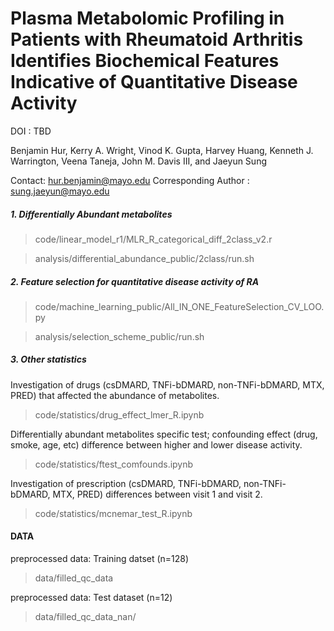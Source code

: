 Plasma Metabolomic Profiling in Patients with Rheumatoid Arthritis Identifies Biochemical Features Indicative of Quantitative Disease Activity
=========================

DOI : TBD

Benjamin Hur, Kerry A. Wright, Vinod K. Gupta, Harvey Huang, Kenneth J. Warrington, Veena Taneja, John M. Davis III, and Jaeyun Sung

Contact: hur.benjamin@mayo.edu
Corresponding Author : sung.jaeyun@mayo.edu


##### 1. Differentially Abundant metabolites

>code/linear_model_r1/MLR_R_categorical_diff_2class_v2.r

>analysis/differential_abundance_public/2class/run.sh

##### 2. Feature selection for quantitative disease activity of RA

>code/machine_learning_public/All_IN_ONE_FeatureSelection_CV_LOO.py

>analysis/selection_scheme_public/run.sh

##### 3. Other statistics

Investigation of drugs (csDMARD, TNFi-bDMARD, non-TNFi-bDMARD, MTX, PRED) that affected the abundance of metabolites.
>code/statistics/drug_effect_lmer_R.ipynb

Differentially abundant metabolites specific test; confounding effect (drug, smoke, age, etc) difference between higher and lower disease activity.
>code/statistics/ftest_comfounds.ipynb

Investigation of prescription (csDMARD, TNFi-bDMARD, non-TNFi-bDMARD, MTX, PRED) differences between visit 1 and visit 2.
>code/statistics/mcnemar_test_R.ipynb


#### DATA

preprocessed data: Training datset (n=128)
>data/filled_qc_data

preprocessed data: Test dataset (n=12)
>data/filled_qc_data_nan/

